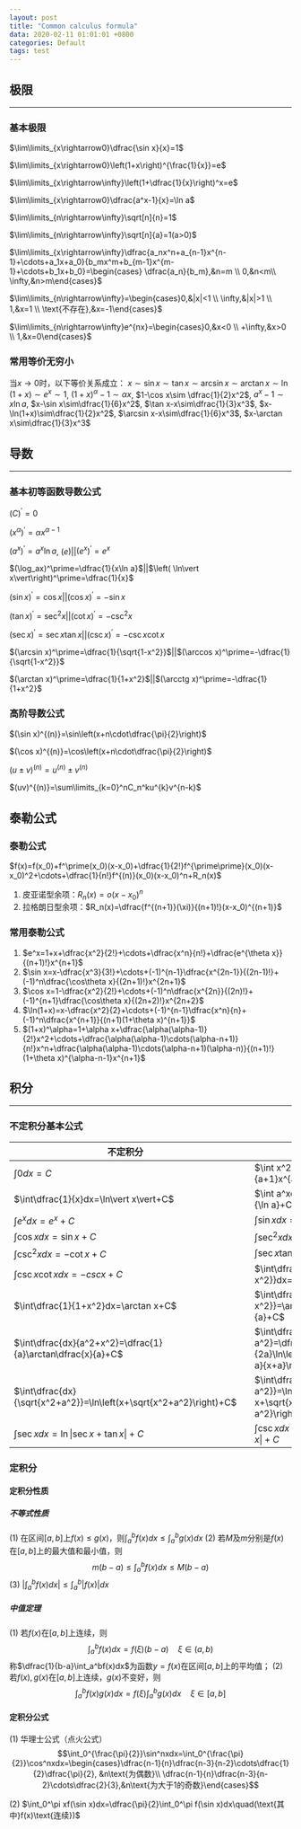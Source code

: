 ```yaml
---
layout: post
title: "Common calculus formula"
data: 2020-02-11 01:01:01 +0800
categories: Default
tags: test
---
```


<head>
    <script src="https://cdn.mathjax.org/mathjax/latest/MathJax.js?config=TeX-AMS-MML_HTMLorMML" type="text/javascript"></script>
    <script type="text/x-mathjax-config">
        MathJax.Hub.Config({
            tex2jax: {
            skipTags: ['script', 'noscript', 'style', 'textarea', 'pre'],
            inlineMath: [['$','$']]
            }
        });
    </script>
</head>


## 极限   
---
### 基本极限
$\lim\limits_{x\rightarrow0}\dfrac{\sin x}{x}=1$

$\lim\limits_{x\rightarrow0}\left(1+x\right)^{\frac{1}{x}}=e$

$\lim\limits_{x\rightarrow\infty}\left(1+\dfrac{1}{x}\right)^x=e$

$\lim\limits_{x\rightarrow0}\dfrac{a^x-1}{x}=\ln a$

$\lim\limits_{n\rightarrow\infty}\sqrt[n]{n}=1$

$\lim\limits_{n\rightarrow\infty}\sqrt[n]{a}=1(a>0)$

$\lim\limits_{x\rightarrow\infty}\dfrac{a_nx^n+a_{n-1}x^{n-1}+\cdots+a_1x+a_0}{b_mx^m+b_{m-1}x^{m-1}+\cdots+b_1x+b_0}=\begin{cases} \dfrac{a_n}{b_m},&n=m \\ 0,&n<m\\ \infty,&n>m\end{cases}$

$\lim\limits_{n\rightarrow\infty}=\begin{cases}0,&|x|<1 \\ \infty,&|x|>1 \\ 1,&x=1 \\ \text{不存在},&x=-1\end{cases}$

$\lim\limits_{n\rightarrow\infty}e^{nx}=\begin{cases}0,&x<0 \\ +\infty,&x>0 \\ 1,&x=0\end{cases}$

### 常用等价无穷小
当$x\rightarrow0$时，以下等价关系成立：
$x\sim\sin x\sim\tan x\sim\arcsin x\sim\arctan x\sim\ln (1+x)\sim e^x\sim 1$,
$(1+x)^\alpha-1\sim\alpha x$, $1-\cos x\sim \dfrac{1}{2}x^2$, $a^x-1\sim x\ln a$,
$x-\sin x\sim\dfrac{1}{6}x^2$, $\tan x-x\sim\dfrac{1}{3}x^3$, $x-\ln(1+x)\sim\dfrac{1}{2}x^2$,
$\arcsin x-x\sim\dfrac{1}{6}x^3$, $x-\arctan x\sim\dfrac{1}{3}x^3$


## 导数
---
### 基本初等函数导数公式
$(C)^\prime=0$

$(x^\alpha)^\prime=\alpha x^{\alpha-1}$

$(a^x)^\prime=a^x\ln a$, $(e)$||$(e^x)^\prime=e^x$

$(\log_ax)^\prime=\dfrac{1}{x\ln a}$||$\left( \ln\vert x\vert\right)^\prime=\dfrac{1}{x}$

$(\sin x)^\prime=\cos x$||$(\cos x)^\prime=-\sin x$

$(\tan x)^\prime=\sec^2x$||$(\cot x)^\prime=-\csc^2x$

$(\sec x)^\prime=\sec x\tan x$||$(\csc x)^\prime=-\csc x\cot x$

$(\arcsin x)^\prime=\dfrac{1}{\sqrt{1-x^2}}$||$(\arccos x)^\prime=-\dfrac{1}{\sqrt{1-x^2}}$

$(\arctan x)^\prime=\dfrac{1}{1+x^2}$||$(\arcctg x)^\prime=-\dfrac{1}{1+x^2}$

### 高阶导数公式
$(\sin x)^{(n)}=\sin\left(x+n\cdot\dfrac{\pi}{2}\right)$

$(\cos x)^{(n)}=\cos\left(x+n\cdot\dfrac{\pi}{2}\right)$

$(u\pm v)^{(n)}=u^{(n)}\pm v^{(n)}$

$(uv)^{(n)}=\sum\limits_{k=0}^nC_n^ku^{k}v^{n-k}$


## 泰勒公式
### 泰勒公式
$f(x)=f(x_0)+f^\prime(x_0)(x-x_0)+\dfrac{1}{2!}f^{\prime\prime}(x_0)(x-x_0)^2+\cdots+\dfrac{1}{n!}f^{(n)}(x_0)(x-x_0)^n+R_n(x)$
1. 皮亚诺型余项：$R_n(x)=o(x-x_0)^n$
2. 拉格朗日型余项：$R_n(x)=\dfrac{f^{(n+1)}(\xi)}{(n+1)!}(x-x_0)^{(n+1)}$

### 常用泰勒公式
1. $e^x=1+x+\dfrac{x^2}{2!}+\cdots+\dfrac{x^n}{n!}+\dfrac{e^{\theta x}}{(n+1)!}x^{n+1}$
2. $\sin x=x-\dfrac{x^3}{3!}+\cdots+(-1)^{n-1}\dfrac{x^{2n-1}}{(2n-1)!}+(-1)^n\dfrac{\cos\theta x}{(2n+1)!}x^{2n+1}$
3. $\cos x=1-\dfrac{x^2}{2!}+\cdots+(-1)^n\dfrac{x^{2n}}{(2n)!}+(-1)^{n+1}\dfrac{\cos\theta x}{(2n+2)!}x^{2n+2}$
4. $\ln(1+x)=x-\dfrac{x^2}{2}+\cdots+(-1)^{n-1}\dfrac{x^n}{n}+(-1)^n\dfrac{x^{n+1}}{(n+1)(1+\theta x)^{n+1}}$
5. $(1+x)^\alpha=1+\alpha x+\dfrac{\alpha(\alpha-1)}{2!}x^2+\cdots+\dfrac{\alpha(\alpha-1)\cdots(\alpha-n+1)}{n!}x^n+\dfrac{\alpha(\alpha-1)\cdots(\alpha-n+1)(\alpha-n)}{(n+1)!}(1+\theta x)^{\alpha-n-1}x^{n+1}$

## 积分
---
### 不定积分基本公式
|不定积分||不定积分|
|--|--|--|
|$\int0dx=C$||$\int x^2dx=\dfrac{1}{a+1}x^{a+1}+C(a\neq1)$
|$\int\dfrac{1}{x}dx=\ln\vert x\vert+C$||$\int a^xdx=\dfrac{a^x}{\ln a}+C(a>0,a\neq1)$|
|$\int\limits e^xdx=e^x+C$||$\int\sin xdx=-\cos x+C$|
|$\int\cos xdx=\sin x+C$||$\int\sec^2xdx=\tan x+C$|
|$\int\csc^2xdx=-\cot x+C$||$\int\sec x\tan xdx=\sec x+C$|
|$\int\csc x\cot xdx=-csc x+C$||$\int\dfrac{1}{\sqrt{1-x^2}}dx=\arcsin x+C$|
|$\int\dfrac{1}{1+x^2}dx=\arctan x+C$||$\int\dfrac{dx}{\sqrt{a^2-x^2}}=\arcsin\dfrac{x}{a}+C$|
|$\int\dfrac{dx}{a^2+x^2}=\dfrac{1}{a}\arctan\dfrac{x}{a}+C$||$\int\dfrac{dx}{x^2-a^2}=\dfrac{1}{2a}\ln\left\vert\dfrac{x-a}{x+a}\right\vert+C$|
|$\int\dfrac{dx}{\sqrt{x^2+a^2}}=\ln\left(x+\sqrt{x^2+a^2}\right)+C$||$\int\dfrac{dx}{\sqrt{x^2-a^2}}=\ln\left\vert x+\sqrt{x^2-a^2}\right\vert+C$|
|$\int\sec xdx=\ln\left\vert\sec x+\tan x\right\vert+C$||$\int\csc xdx=-\ln\left\vert\csc x+\cot x\right\vert+C$|


### 定积分
#### 定积分性质
##### 不等式性质
(1) 在区间$[a,b]$上$f(x)\leq g(x)$，则$\int_a^bf(x)dx\leq\int_a^bg(x)dx$
(2) 若$M$及$m$分别是$f(x)$在$[a,b]$上的最大值和最小值，则$$m(b-a)\leq\int_a^bf(x)dx\leq M(b-a)$$
(3) $\left\vert\int_a^bf(x)dx\right\vert\leq\int_a^b\left\vert f(x)\right\vert dx$

##### 中值定理
(1) 若$f(x)$在$[a,b]$上连续，则$$\int_a^bf(x)dx=f(\xi)(b-a)\quad \xi\in(a,b)$$称$\dfrac{1}{b-a}\int_a^bf(x)dx$为函数$y=f(x)$在区间$[a,b]$上的平均值；
(2) 若$f(x),g(x)$在$[a,b]$上连续，$g(x)$不变好，则$$\int_a^bf(x)g(x)dx=f(\xi)\int_a^bg(x)dx\quad  \xi\in[a,b]$$


#### 定积分公式
(1) 华理士公式（点火公式）
$$\int_0^{\frac{\pi}{2}}\sin^nxdx=\int_0^{\frac{\pi}{2}}\cos^nxdx=\begin{cases}\dfrac{n-1}{n}\dfrac{n-3}{n-2}\cdots\dfrac{1}{2}\dfrac{\pi}{2}, &n\text{为偶数}\\ \dfrac{n-1}{n}\dfrac{n-3}{n-2}\cdots\dfrac{2}{3},&n\text{为大于1的奇数}\end{cases}$$

(2) $\int_0^\pi xf(\sin x)dx=\dfrac{\pi}{2}\int_0^\pi f(\sin x)dx\quad(\text{其中}f(x)\text{连续})$
